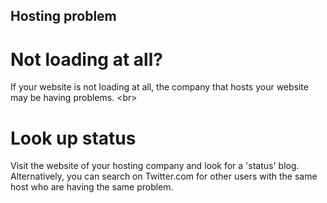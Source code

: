 
## Hosting problem

# Not loading at all?
If your website is not loading at all, the company that hosts your website may be having problems.
&lt;br&gt;
# Look up status
Visit the website of your hosting company and look for a &#39;status&#39; blog. Alternatively, you can search on Twitter.com for other users with the same host who are having the same problem.
